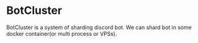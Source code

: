 # BotCluster

BotCluster is a system of sharding discord bot.
We can shard bot in some docker container(or multi process or VPSs).
